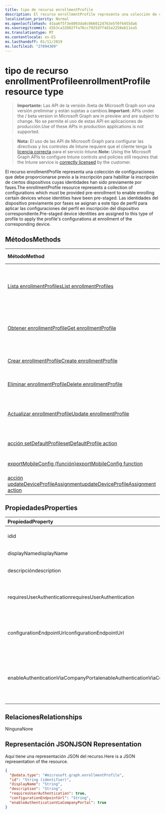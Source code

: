 ```yaml
---
title: tipo de recurso enrollmentProfile
description: El recurso enrollmentProfile representa una colección de configuraciones que debe proporcionarse previo a la inscripción para habilitar la inscripción de ciertos dispositivos cuyas identidades han sido previamente por fases. Las identidades del dispositivo previamente por fases se asignan a este tipo de perfil para aplicar las configuraciones del perfil en inscripción del dispositivo correspondiente.
localization_priority: Normal
ms.openlocfilehash: 43aa6f5f3e8093da0c066012d763e5f0f6455da6
ms.sourcegitcommit: d2b3ca32602ffa76cc7925d7f4d1e2258e611ea5
ms.translationtype: MT
ms.contentlocale: es-ES
ms.lasthandoff: 01/11/2019
ms.locfileid: "27894309"
---
```

# <a name="enrollmentprofile-resource-type"></a><span data-ttu-id="a303f-104">tipo de recurso enrollmentProfile</span><span class="sxs-lookup"><span data-stu-id="a303f-104">enrollmentProfile resource type</span></span>

> <span data-ttu-id="a303f-105">**Importante:** Las API de la versión /beta de Microsoft Graph son una versión preliminar y están sujetas a cambios.</span><span class="sxs-lookup"><span data-stu-id="a303f-105">**Important:** APIs under the / beta version in Microsoft Graph are in preview and are subject to change.</span></span> <span data-ttu-id="a303f-106">No se permite el uso de estas API en aplicaciones de producción.</span><span class="sxs-lookup"><span data-stu-id="a303f-106">Use of these APIs in production applications is not supported.</span></span>

> <span data-ttu-id="a303f-107">**Nota:** El uso de las API de Microsoft Graph para configurar las directivas y los controles de Intune requiere que el cliente tenga la [licencia correcta](https://go.microsoft.com/fwlink/?linkid=839381) para el servicio Intune.</span><span class="sxs-lookup"><span data-stu-id="a303f-107">**Note:** Using the Microsoft Graph APIs to configure Intune controls and policies still requires that the Intune service is [correctly licensed](https://go.microsoft.com/fwlink/?linkid=839381) by the customer.</span></span>

<span data-ttu-id="a303f-108">El recurso enrollmentProfile representa una colección de configuraciones que debe proporcionarse previo a la inscripción para habilitar la inscripción de ciertos dispositivos cuyas identidades han sido previamente por fases.</span><span class="sxs-lookup"><span data-stu-id="a303f-108">The enrollmentProfile resource represents a collection of configurations which must be provided pre-enrollment to enable enrolling certain devices whose identities have been pre-staged.</span></span> <span data-ttu-id="a303f-109">Las identidades del dispositivo previamente por fases se asignan a este tipo de perfil para aplicar las configuraciones del perfil en inscripción del dispositivo correspondiente.</span><span class="sxs-lookup"><span data-stu-id="a303f-109">Pre-staged device identities are assigned to this type of profile to apply the profile's configurations at enrollment of the corresponding device.</span></span>
## <a name="methods"></a><span data-ttu-id="a303f-110">Métodos</span><span class="sxs-lookup"><span data-stu-id="a303f-110">Methods</span></span>
|<span data-ttu-id="a303f-111">Método</span><span class="sxs-lookup"><span data-stu-id="a303f-111">Method</span></span>|<span data-ttu-id="a303f-112">Tipo de valor devuelto</span><span class="sxs-lookup"><span data-stu-id="a303f-112">Return Type</span></span>|<span data-ttu-id="a303f-113">Descripción</span><span class="sxs-lookup"><span data-stu-id="a303f-113">Description</span></span>|
|:---|:---|:---|
|[<span data-ttu-id="a303f-114">Lista enrollmentProfiles</span><span class="sxs-lookup"><span data-stu-id="a303f-114">List enrollmentProfiles</span></span>](../api/intune-enrollment-enrollmentprofile-list.md)|<span data-ttu-id="a303f-115">colección de [enrollmentProfile](../resources/intune-enrollment-enrollmentprofile.md)</span><span class="sxs-lookup"><span data-stu-id="a303f-115">[enrollmentProfile](../resources/intune-enrollment-enrollmentprofile.md) collection</span></span>|<span data-ttu-id="a303f-116">Propiedades de la lista y relaciones de los objetos [enrollmentProfile](../resources/intune-enrollment-enrollmentprofile.md) .</span><span class="sxs-lookup"><span data-stu-id="a303f-116">List properties and relationships of the [enrollmentProfile](../resources/intune-enrollment-enrollmentprofile.md) objects.</span></span>|
|[<span data-ttu-id="a303f-117">Obtener enrollmentProfile</span><span class="sxs-lookup"><span data-stu-id="a303f-117">Get enrollmentProfile</span></span>](../api/intune-enrollment-enrollmentprofile-get.md)|[<span data-ttu-id="a303f-118">enrollmentProfile</span><span class="sxs-lookup"><span data-stu-id="a303f-118">enrollmentProfile</span></span>](../resources/intune-enrollment-enrollmentprofile.md)|<span data-ttu-id="a303f-119">Leer las propiedades y las relaciones del objeto [enrollmentProfile](../resources/intune-enrollment-enrollmentprofile.md) .</span><span class="sxs-lookup"><span data-stu-id="a303f-119">Read properties and relationships of the [enrollmentProfile](../resources/intune-enrollment-enrollmentprofile.md) object.</span></span>|
|[<span data-ttu-id="a303f-120">Crear enrollmentProfile</span><span class="sxs-lookup"><span data-stu-id="a303f-120">Create enrollmentProfile</span></span>](../api/intune-enrollment-enrollmentprofile-create.md)|[<span data-ttu-id="a303f-121">enrollmentProfile</span><span class="sxs-lookup"><span data-stu-id="a303f-121">enrollmentProfile</span></span>](../resources/intune-enrollment-enrollmentprofile.md)|<span data-ttu-id="a303f-122">Crear un nuevo objeto [enrollmentProfile](../resources/intune-enrollment-enrollmentprofile.md) .</span><span class="sxs-lookup"><span data-stu-id="a303f-122">Create a new [enrollmentProfile](../resources/intune-enrollment-enrollmentprofile.md) object.</span></span>|
|[<span data-ttu-id="a303f-123">Eliminar enrollmentProfile</span><span class="sxs-lookup"><span data-stu-id="a303f-123">Delete enrollmentProfile</span></span>](../api/intune-enrollment-enrollmentprofile-delete.md)|<span data-ttu-id="a303f-124">Ninguno</span><span class="sxs-lookup"><span data-stu-id="a303f-124">None</span></span>|<span data-ttu-id="a303f-125">Elimina un [enrollmentProfile](../resources/intune-enrollment-enrollmentprofile.md).</span><span class="sxs-lookup"><span data-stu-id="a303f-125">Deletes a [enrollmentProfile](../resources/intune-enrollment-enrollmentprofile.md).</span></span>|
|[<span data-ttu-id="a303f-126">Actualizar enrollmentProfile</span><span class="sxs-lookup"><span data-stu-id="a303f-126">Update enrollmentProfile</span></span>](../api/intune-enrollment-enrollmentprofile-update.md)|[<span data-ttu-id="a303f-127">enrollmentProfile</span><span class="sxs-lookup"><span data-stu-id="a303f-127">enrollmentProfile</span></span>](../resources/intune-enrollment-enrollmentprofile.md)|<span data-ttu-id="a303f-128">Actualizar las propiedades de un objeto [enrollmentProfile](../resources/intune-enrollment-enrollmentprofile.md) .</span><span class="sxs-lookup"><span data-stu-id="a303f-128">Update the properties of a [enrollmentProfile](../resources/intune-enrollment-enrollmentprofile.md) object.</span></span>|
|[<span data-ttu-id="a303f-129">acción setDefaultProfile</span><span class="sxs-lookup"><span data-stu-id="a303f-129">setDefaultProfile action</span></span>](../api/intune-enrollment-enrollmentprofile-setdefaultprofile.md)|<span data-ttu-id="a303f-130">Ninguno</span><span class="sxs-lookup"><span data-stu-id="a303f-130">None</span></span>|<span data-ttu-id="a303f-131">Todavía no documentado</span><span class="sxs-lookup"><span data-stu-id="a303f-131">Not yet documented</span></span>|
|[<span data-ttu-id="a303f-132">exportMobileConfig (función)</span><span class="sxs-lookup"><span data-stu-id="a303f-132">exportMobileConfig function</span></span>](../api/intune-enrollment-enrollmentprofile-exportmobileconfig.md)|<span data-ttu-id="a303f-133">Cadena</span><span class="sxs-lookup"><span data-stu-id="a303f-133">String</span></span>|<span data-ttu-id="a303f-134">Exporta la configuración móvil</span><span class="sxs-lookup"><span data-stu-id="a303f-134">Exports the mobile configuration</span></span>|
|[<span data-ttu-id="a303f-135">acción updateDeviceProfileAssignment</span><span class="sxs-lookup"><span data-stu-id="a303f-135">updateDeviceProfileAssignment action</span></span>](../api/intune-enrollment-enrollmentprofile-updatedeviceprofileassignment.md)|<span data-ttu-id="a303f-136">Ninguno</span><span class="sxs-lookup"><span data-stu-id="a303f-136">None</span></span>|<span data-ttu-id="a303f-137">Todavía no documentado</span><span class="sxs-lookup"><span data-stu-id="a303f-137">Not yet documented</span></span>|

## <a name="properties"></a><span data-ttu-id="a303f-138">Propiedades</span><span class="sxs-lookup"><span data-stu-id="a303f-138">Properties</span></span>
|<span data-ttu-id="a303f-139">Propiedad</span><span class="sxs-lookup"><span data-stu-id="a303f-139">Property</span></span>|<span data-ttu-id="a303f-140">Tipo</span><span class="sxs-lookup"><span data-stu-id="a303f-140">Type</span></span>|<span data-ttu-id="a303f-141">Descripción</span><span class="sxs-lookup"><span data-stu-id="a303f-141">Description</span></span>|
|:---|:---|:---|
|<span data-ttu-id="a303f-142">id</span><span class="sxs-lookup"><span data-stu-id="a303f-142">id</span></span>|<span data-ttu-id="a303f-143">Cadena</span><span class="sxs-lookup"><span data-stu-id="a303f-143">String</span></span>|<span data-ttu-id="a303f-144">El GUID para el objeto</span><span class="sxs-lookup"><span data-stu-id="a303f-144">The GUID for the object</span></span>|
|<span data-ttu-id="a303f-145">displayName</span><span class="sxs-lookup"><span data-stu-id="a303f-145">displayName</span></span>|<span data-ttu-id="a303f-146">Cadena</span><span class="sxs-lookup"><span data-stu-id="a303f-146">String</span></span>|<span data-ttu-id="a303f-147">Nombre del perfil</span><span class="sxs-lookup"><span data-stu-id="a303f-147">Name of the profile</span></span>|
|<span data-ttu-id="a303f-148">descripción</span><span class="sxs-lookup"><span data-stu-id="a303f-148">description</span></span>|<span data-ttu-id="a303f-149">Cadena</span><span class="sxs-lookup"><span data-stu-id="a303f-149">String</span></span>|<span data-ttu-id="a303f-150">Descripción del perfil</span><span class="sxs-lookup"><span data-stu-id="a303f-150">Description of the profile</span></span>|
|<span data-ttu-id="a303f-151">requiresUserAuthentication</span><span class="sxs-lookup"><span data-stu-id="a303f-151">requiresUserAuthentication</span></span>|<span data-ttu-id="a303f-152">Booleano</span><span class="sxs-lookup"><span data-stu-id="a303f-152">Boolean</span></span>|<span data-ttu-id="a303f-153">Indica si el perfil requiere autenticación de usuario</span><span class="sxs-lookup"><span data-stu-id="a303f-153">Indicates if the profile requires user authentication</span></span>|
|<span data-ttu-id="a303f-154">configurationEndpointUrl</span><span class="sxs-lookup"><span data-stu-id="a303f-154">configurationEndpointUrl</span></span>|<span data-ttu-id="a303f-155">Cadena</span><span class="sxs-lookup"><span data-stu-id="a303f-155">String</span></span>|<span data-ttu-id="a303f-156">Dirección url de extremo de configuración que se usará para inscripción</span><span class="sxs-lookup"><span data-stu-id="a303f-156">Configuration endpoint url to use for Enrollment</span></span>|
|<span data-ttu-id="a303f-157">enableAuthenticationViaCompanyPortal</span><span class="sxs-lookup"><span data-stu-id="a303f-157">enableAuthenticationViaCompanyPortal</span></span>|<span data-ttu-id="a303f-158">Booleano</span><span class="sxs-lookup"><span data-stu-id="a303f-158">Boolean</span></span>|<span data-ttu-id="a303f-159">Indica para autenticarse con Apple Asistente para la instalación en lugar de Portal de empresa.</span><span class="sxs-lookup"><span data-stu-id="a303f-159">Indicates to authenticate with Apple Setup Assistant instead of Company Portal.</span></span>|

## <a name="relationships"></a><span data-ttu-id="a303f-160">Relaciones</span><span class="sxs-lookup"><span data-stu-id="a303f-160">Relationships</span></span>
<span data-ttu-id="a303f-161">Ninguna</span><span class="sxs-lookup"><span data-stu-id="a303f-161">None</span></span>
## <a name="json-representation"></a><span data-ttu-id="a303f-162">Representación JSON</span><span class="sxs-lookup"><span data-stu-id="a303f-162">JSON Representation</span></span>
<span data-ttu-id="a303f-163">Aquí tiene una representación JSON del recurso.</span><span class="sxs-lookup"><span data-stu-id="a303f-163">Here is a JSON representation of the resource.</span></span>
<!-- {
  "blockType": "resource",
  "keyProperty": "id",
  "@odata.type": "microsoft.graph.enrollmentProfile"
}
-->
``` json
{
  "@odata.type": "#microsoft.graph.enrollmentProfile",
  "id": "String (identifier)",
  "displayName": "String",
  "description": "String",
  "requiresUserAuthentication": true,
  "configurationEndpointUrl": "String",
  "enableAuthenticationViaCompanyPortal": true
}
```






